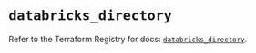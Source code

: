 # `databricks_directory`

Refer to the Terraform Registry for docs: [`databricks_directory`](https://registry.terraform.io/providers/databricks/databricks/1.58.0/docs/resources/directory).
